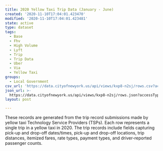 ```yaml
---
title: 2020 Yellow Taxi Trip Data (January - June)
created: '2020-11-10T17:04:01.423470'
modified: '2020-11-10T17:04:01.423481'
state: active
type: dataset
tags:
  - Base
  - Fhv
  - High Volume
  - Lyft
  - Trip
  - Trip Data
  - Uber
  - Via
  - Yellow Taxi
groups:
  - Local Government
csv_url: 'https://data.cityofnewyork.us/api/views/kxp8-n2sj/rows.csv?accessType=DOWNLOAD'
json_url: >-
  https://data.cityofnewyork.us/api/views/kxp8-n2sj/rows.json?accessType=DOWNLOAD
layout: post

---
```

These records are generated from the trip record submissions made by yellow taxi Technology Service Providers (TSPs). Each row represents a single trip in a yellow taxi in 2020.  The trip records include fields capturing pick-up and drop-off dates/times, pick-up and drop-off locations, trip distances, itemized fares, rate types, payment types, and driver-reported passenger counts.
